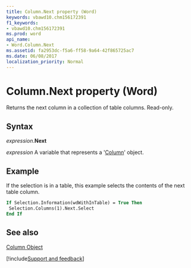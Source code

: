 ```yaml
---
title: Column.Next property (Word)
keywords: vbawd10.chm156172391
f1_keywords:
- vbawd10.chm156172391
ms.prod: word
api_name:
- Word.Column.Next
ms.assetid: fa2953dc-f5a6-ff58-9a64-42f865725ac7
ms.date: 06/08/2017
localization_priority: Normal
---
```



# Column.Next property (Word)

Returns the next column in a collection of table columns. Read-only.


## Syntax

_expression_.**Next**

 _expression_ A variable that represents a '[Column](Word.Column.md)' object.


## Example

If the selection is in a table, this example selects the contents of the next table column.


```vb
If Selection.Information(wdWithInTable) = True Then 
 Selection.Columns(1).Next.Select 
End If
```


## See also


[Column Object](Word.Column.md)

[!include[Support and feedback](~/includes/feedback-boilerplate.md)]